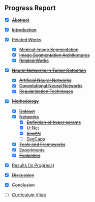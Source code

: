 ## Progress Report

- [x] [~~Abstract~~](00-init/abstract.tex)

- [x] [~~Introduction~~](01-introduction/body.tex)

- [x] [~~Related Works~~](02-related-works/body.tex)
    - [x] [~~Medical Image Segmentation~~](02-related-works/medical-imaging-techniques.tex)
    - [x] [~~Image Segmentation Architectures~~](02-related-works/image-segmentation-architectures.tex)
    - [x] [~~Related Works~~](02-related-works/related-works.tex)

- [x] [~~Neural Networks in Tumor Detection~~](03-neural-networks-in-tumor-detection/body.tex)
    - [x] [~~Artificial Neural Networks~~](03-neural-networks-in-tumor-detection/artificial-neural-networks.tex)
    - [x] [~~Convolutional Neural Networks~~](03-neural-networks-in-tumor-detection/convolutional-neural-networks.tex)
    - [x] [~~Regularization Techniques~~](03-neural-networks-in-tumor-detection/regularization-techniques.tex)

- [x] [~~Methodology~~](04-methodology/body.tex)
    - [x] [~~Dataset~~](04-methodology/dataset.tex)
    - [x] [~~Networks~~](04-methodology)
        - [x] [~~Definition of hyper params~~](04-methodology/)    
        - [x] [~~U-Net~~](04-methodology/unet.tex)    
        - [x] [~~SegAN~~](04-methodology/segan.tex)    
        - [ ] [SegCaps](04-methodology/segcaps.tex)    
    - [x] [~~Tools and Frameworks~~](04-methodology/tools-and-frameworks.tex)
    - [x] [~~Experiments~~](04-methodology/experiments.tex)
    - [x] [~~Evaluation~~](04-methodology/evaluation.tex)

- [x] [Results (In Progress)](05-results/body.tex)

- [x] [~~Discussion~~](06-discussion/body.tex)

- [x] [~~Conclusion~~](07-conclusion/body.tex)

- [ ] [Curriculum Vitae](00-init/vita.tex)